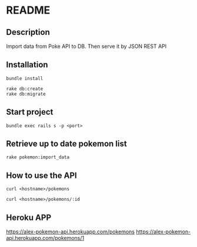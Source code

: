 # README

## Description
Import data from Poke API to DB. Then serve it by JSON REST API

## Installation
```shell
bundle install
```

```shell
rake db:create
rake db:migrate
```

## Start project
```shell
bundle exec rails s -p <port>
```

## Retrieve up to date pokemon list
```shell
rake pokemon:import_data
```

## How to use the API
```shell
curl <hostname>/pokemons
```
```shell
curl <hostname>/pokemons/:id
```

## Heroku APP

https://alex-pokemon-api.herokuapp.com/pokemons
https://alex-pokemon-api.herokuapp.com/pokemons/1
